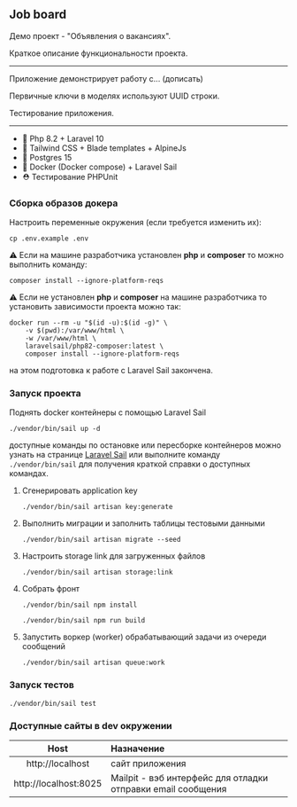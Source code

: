 ## Job board

Демо проект - "Объявления о вакансиях".

Краткое описание функциональности проекта.

---

Приложение демонстрирует работу с... (дописать)

Первичные ключи в моделях используют UUID строки.

Тестирование приложения.

---

- 🐘 Php 8.2 + Laravel 10
- 🌊 Tailwind CSS + Blade templates + AlpineJs
- 🐘 Postgres 15
- 🐳 Docker (Docker compose) + Laravel Sail
- ⛑ Тестирование PHPUnit

### Сборка образов докера

Настроить переменные окружения (если требуется изменить их):

```shell
cp .env.example .env
```

⚠ Если на машине разработчика установлен **php** и **composer** то можно выполнить команду:

```shell
composer install --ignore-platform-reqs
```

⚠ Если не установлен **php** и **composer** на машине разработчика то установить зависимости проекта можно так:

```shell
docker run --rm -u "$(id -u):$(id -g)" \
    -v $(pwd):/var/www/html \
    -w /var/www/html \
    laravelsail/php82-composer:latest \
    composer install --ignore-platform-reqs
```

на этом подготовка к работе с Laravel Sail закончена.

### Запуск проекта

Поднять docker контейнеры с помощью Laravel Sail
```shell
./vendor/bin/sail up -d
```

доступные команды по остановке или пересборке контейнеров можно узнать на странице
[Laravel Sail](https://laravel.com/docs/9.x/sail)
или выполните команду `./vendor/bin/sail` для получения краткой справки о доступных командах.


1.  Сгенерировать application key

    ```shell
    ./vendor/bin/sail artisan key:generate
    ```

2.  Выполнить миграции и заполнить таблицы тестовыми данными

    ```shell
    ./vendor/bin/sail artisan migrate --seed
    ```

3. Настроить storage link для загруженных файлов
    ```shell
    ./vendor/bin/sail artisan storage:link
    ```
4. Собрать фронт
    ```shell
    ./vendor/bin/sail npm install
    ```
    ```shell
    ./vendor/bin/sail npm run build
    ```
5. Запустить воркер (worker) обрабатывающий задачи из очереди сообщений
    ```shell
   ./vendor/bin/sail artisan queue:work
   ```
### Запуск тестов

```shell
./vendor/bin/sail test
```

### Доступные сайты в dev окружении

|                Host                | Назначение                                                   |
|:----------------------------------:|:-------------------------------------------------------------|
|          http://localhost          | сайт приложения                                              |
|       http://localhost:8025        | Mailpit - вэб интерфейс для отладки отправки email сообщения |

